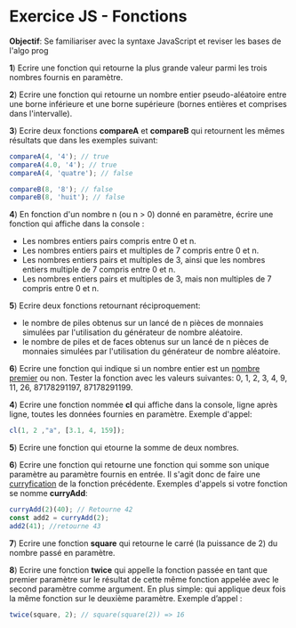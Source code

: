 # Exercice JS - Fonctions

**Objectif**: Se familiariser avec la syntaxe JavaScript et reviser les bases de l'algo prog


**1**)  Ecrire une fonction qui retourne la plus grande valeur parmi les trois nombres fournis en paramètre. 

**2**)  Ecrire une fonction qui retourne un nombre entier pseudo-aléatoire entre une borne inférieure et une borne supérieure (bornes entières et comprises dans l'intervalle).

**3**)  Ecrire deux fonctions **compareA** et **compareB** qui retournent les mêmes résultats que dans les exemples suivant:
```js
compareA(4, '4'); // true 
compareA(4.0, '4'); // true
compareA(4, 'quatre'); // false

compareB(8, '8'); // false
compareB(8, 'huit'); // false
```

**4**) En fonction d'un nombre n (ou n > 0) donné en paramètre, écrire une fonction qui affiche dans la console :
  - Les nombres entiers pairs compris entre 0 et n.
  - Les nombres entiers pairs et multiples de 7 compris entre 0 et n.
  - Les nombres entiers pairs et multiples de 3, ainsi que les nombres entiers multiple de 7 compris entre 0 et n.
  - Les nombres entiers pairs et multiples de 3, mais non multiples de 7 compris entre 0 et n.

**5**) Ecrire deux fonctions retournant réciproquement:
  - le nombre de piles obtenus sur un lancé de n pièces de monnaies simulées par l'utilisation du générateur de nombre aléatoire.
  - le nombre de piles et de faces obtenus sur un lancé de n pièces de monnaies simulées par l'utilisation du générateur de nombre aléatoire.

**6**)  Ecrire une fonction qui indique si un nombre entier est un [nombre premier](https://fr.wikipedia.org/wiki/Nombre_premier) ou non. Tester la fonction avec les valeurs suivantes: 0, 1, 2, 3, 4, 9, 11, 26, 87178291197, 87178291199.

**4**)  Ecrire une fonction nommée **cl** qui affiche dans la console, ligne après ligne, toutes les données fournies en paramètre. Exemple d'appel:

```js
cl(1, 2 ,"a", [3.1, 4, 159]);
```
  
**5**)  Ecrire une fonction qui etourne la somme de deux nombres.

**6**)  Ecrire une fonction qui retourne une fonction qui somme son unique paramètre au paramètre fournis en entrée. Il s'agit donc de faire une [curryfication](https://fr.wikipedia.org/wiki/Curryfication) de la fonction précédente. Exemples d'appels si votre fonction se nomme **curryAdd**:
```js
curryAdd(2)(40); // Retourne 42
const add2 = curryAdd(2);
add2(41); //retourne 43
```

**7**)  Ecrire une fonction **square** qui retourne le carré (la puissance de 2) du nombre passé en paramètre.

**8**)  Ecrire une fonction **twice** qui appelle la fonction passée en tant que premier paramètre sur le résultat de cette même fonction appelée avec le second paramètre comme argument. En plus simple: qui applique deux fois la même fonction sur le deuxième paramètre. Exemple d’appel :
```js
twice(square, 2); // square(square(2)) => 16
```
